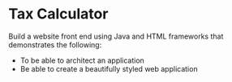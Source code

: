 # Tax Calculator

Build a website front end using Java and HTML frameworks that demonstrates the following:
- To be able to architect an application
- Be able to create a beautifully styled web application